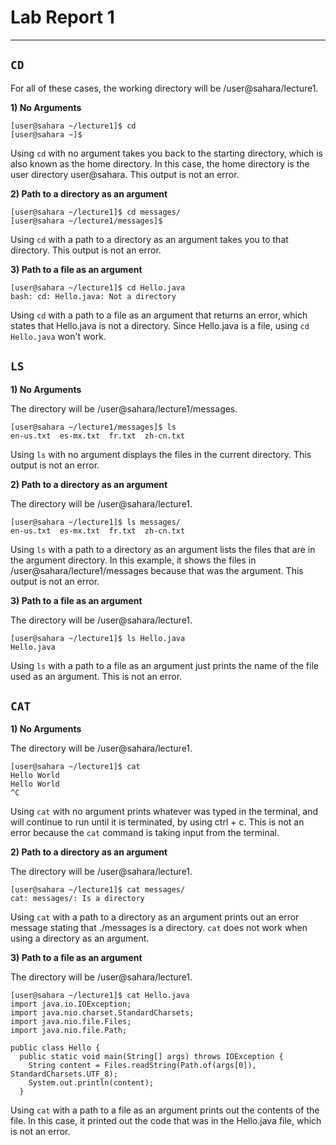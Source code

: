 # **Lab Report 1**
***
## ```CD```
For all of these cases, the working directory will be /user@sahara/lecture1.

**1) No Arguments**
```
[user@sahara ~/lecture1]$ cd
[user@sahara ~]$
```
Using ```cd``` with no argument takes you back to the starting directory, which is also known as the home directory. In this case, the home directory is the user directory user@sahara. This output is not an error.

**2) Path to a directory as an argument**
```
[user@sahara ~/lecture1]$ cd messages/
[user@sahara ~/lecture1/messages]$
```
Using ```cd``` with a path to a directory as an argument takes you to that directory. This output is not an error.

**3) Path to a file as an argument**
```
[user@sahara ~/lecture1]$ cd Hello.java 
bash: cd: Hello.java: Not a directory
```
Using ```cd``` with a path to a file as an argument that returns an error, which states that Hello.java is not a directory. Since Hello.java is a file, using ```cd Hello.java``` won't work.

## ```LS```

**1) No Arguments**

The directory will be /user@sahara/lecture1/messages.

```
[user@sahara ~/lecture1/messages]$ ls
en-us.txt  es-mx.txt  fr.txt  zh-cn.txt
```
Using ```ls``` with no argument displays the files in the current directory. This output is not an error.

**2) Path to a directory as an argument**

The directory will be /user@sahara/lecture1.

```
[user@sahara ~/lecture1]$ ls messages/
en-us.txt  es-mx.txt  fr.txt  zh-cn.txt
```
Using ```ls``` with a path to a directory as an argument lists the files that are in the argument directory. In this example, it shows the files in /user@sahara/lecture1/messages because that was the argument. This output is not an error.

**3) Path to a file as an argument**

The directory will be /user@sahara/lecture1.

```
[user@sahara ~/lecture1]$ ls Hello.java
Hello.java
```
Using ```ls``` with a path to a file as an argument just prints the name of the file used as an argument. This is not an error.

## ```CAT```

**1) No Arguments**

The directory will be /user@sahara/lecture1.

```
[user@sahara ~/lecture1]$ cat
Hello World
Hello World
^C
```
Using ```cat``` with no argument prints whatever was typed in the terminal, and will continue to run until it is terminated, by using ctrl + c. This is not an error because the ```cat``` command is taking input from the terminal. 

**2) Path to a directory as an argument**

The directory will be /user@sahara/lecture1.

```
[user@sahara ~/lecture1]$ cat messages/
cat: messages/: Is a directory
```
Using ```cat``` with a path to a directory as an argument prints out an error message stating that ./messages is a directory. ```cat``` does not work when using a directory as an argument. 

**3) Path to a file as an argument**

The directory will be /user@sahara/lecture1.

```
[user@sahara ~/lecture1]$ cat Hello.java
import java.io.IOException;
import java.nio.charset.StandardCharsets;
import java.nio.file.Files;
import java.nio.file.Path;

public class Hello {
  public static void main(String[] args) throws IOException {
    String content = Files.readString(Path.of(args[0]), StandardCharsets.UTF_8);    
    System.out.println(content);
  }
```
Using ```cat``` with a path to a file as an argument prints out the contents of the file. In this case, it printed out the code that was in the Hello.java file, which is not an error.



